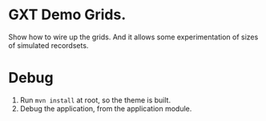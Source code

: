 # GXT Demo Grids.
Show how to wire up the grids. And it allows some experimentation of sizes of simulated recordsets. 

# Debug
1. Run `mvn install` at root, so the theme is built.
2. Debug the application, from the application module.

